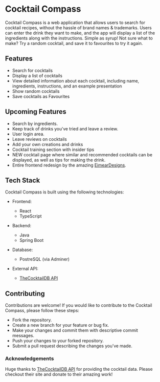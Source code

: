 # Cocktail Compass

Cocktail Compass is a web application that allows users to search for cocktail recipes, without the hassle of brand names & trademarks. Users can enter the drink they want to make, and the app will display a list of the ingredients along with the instructions. Simple as syrup! Not sure what to make? Try a random cocktail, and save it to favourites to try it again.


## Features

- Search for cocktails
- Display a list of cocktails
- View detailed information about each cocktail, including name, ingredients, instructions, and an example presentation
- Show random cocktails
- Save cocktails as Favourites


##  Upcoming Features

- Search by ingredients.
- Keep track of drinks you've tried and leave a review.
- User login area.
- Leave reviews on cocktails
- Add your own creations and drinks
- Cocktail training section with insider tips
- NEW cocktail page where similar and recommended cocktails can be displayed, as well as tips for making the drink.
- Entire frontend redesign by the amazing [EimearDesigns](https://www.eimeardesigns.com/). 


## Tech Stack

Cocktail Compass is built using the following technologies:

- Frontend:
  - React
  - TypeScript

- Backend:
  - Java
  - Spring Boot
 
- Database:
  - PostreSQL (via Adminer)

- External API:
  - [TheCocktailDB API](https://www.thecocktaildb.com)


## Contributing
Contributions are welcome! If you would like to contribute to the Cocktail Compass, please follow these steps:

- Fork the repository.
- Create a new branch for your feature or bug fix.
- Make your changes and commit them with descriptive commit messages.
- Push your changes to your forked repository.
- Submit a pull request describing the changes you've made.


### Acknowledgements
Huge thanks to [TheCocktailDB API](https://www.thecocktaildb.com) for providing the cocktail data. Please checkout their site and donate to their amazing work!
